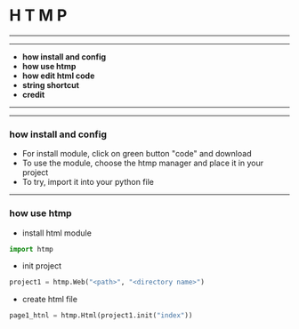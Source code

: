 # H T M P

---
---
* **how install and config**
* **how use htmp**
* **how edit html code** 
* **string shortcut**
* **credit**
---
---

### how install and config
* For install module, click on green button "code" and download
* To use the module, choose the htmp manager and place it in your project
* To try, import it into your python file

---

### how use htmp
* install html module
```python
import htmp
```

* init project
```python
project1 = htmp.Web("<path>", "<directory name>")
```

* create html file
```python
page1_htnl = htmp.Html(project1.init("index"))
```
